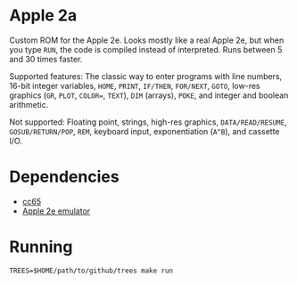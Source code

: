 # Apple 2a

Custom ROM for the Apple 2e. Looks mostly like a real Apple 2e, but
when you type `RUN`, the code is compiled instead of interpreted.
Runs between 5 and 30 times faster.

Supported features: The classic way to enter programs with
line numbers, 16-bit integer variables, `HOME`, `PRINT`, `IF/THEN`,
`FOR/NEXT`, `GOTO`, low-res graphics (`GR`, `PLOT`, `COLOR=`, `TEXT`),
`DIM` (arrays), `POKE`, and integer and boolean arithmetic.

Not supported: Floating point, strings,
high-res graphics, `DATA/READ/RESUME`, `GOSUB/RETURN/POP`,
`REM`, keyboard input, exponentiation (`A^B`), and cassette I/O.

# Dependencies

* [cc65](https://github.com/cc65/cc65)
* [Apple 2e emulator](https://github.com/bradgrantham/apple2e)

# Running

```
TREES=$HOME/path/to/github/trees make run
```
